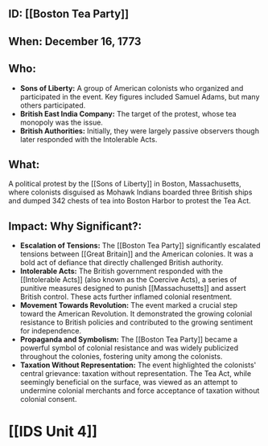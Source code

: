 ## ID: [[Boston Tea Party]] 
## When: December 16, 1773

## Who:
* **Sons of Liberty:**  A group of American colonists who organized and participated in the event.  Key figures included Samuel Adams, but many others participated.
* **British East India Company:** The target of the protest, whose tea monopoly was the issue.
* **British Authorities:**  Initially, they were largely passive observers though later responded with the Intolerable Acts.


## What:
A political protest by the [[Sons of Liberty]] in Boston, Massachusetts, where colonists disguised as Mohawk Indians boarded three British ships and dumped 342 chests of tea into Boston Harbor to protest the Tea Act.

## Impact: Why Significant?:
* **Escalation of Tensions:** The [[Boston Tea Party]] significantly escalated tensions between [[Great Britain]] and the American colonies. It was a bold act of defiance that directly challenged British authority.
* **Intolerable Acts:** The British government responded with the [[Intolerable Acts]] (also known as the Coercive Acts), a series of punitive measures designed to punish [[Massachusetts]] and assert British control.  These acts further inflamed colonial resentment.
* **Movement Towards Revolution:** The event marked a crucial step toward the American Revolution. It demonstrated the growing colonial resistance to British policies and contributed to the growing sentiment for independence.
* **Propaganda and Symbolism:** The [[Boston Tea Party]] became a powerful symbol of colonial resistance and was widely publicized throughout the colonies, fostering unity among the colonists.
* **Taxation Without Representation:** The event highlighted the colonists' central grievance: taxation without representation. The Tea Act, while seemingly beneficial on the surface, was viewed as an attempt to undermine colonial merchants and force acceptance of taxation without colonial consent.


# [[IDS Unit 4]]

